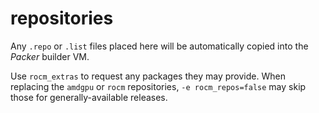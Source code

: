 # repositories

Any `.repo` or `.list` files placed here will be automatically copied into the _Packer_ builder VM.

Use `rocm_extras` to request any packages they may provide. When replacing the `amdgpu` or `rocm` repositories, `-e rocm_repos=false` may skip those for generally-available releases.
